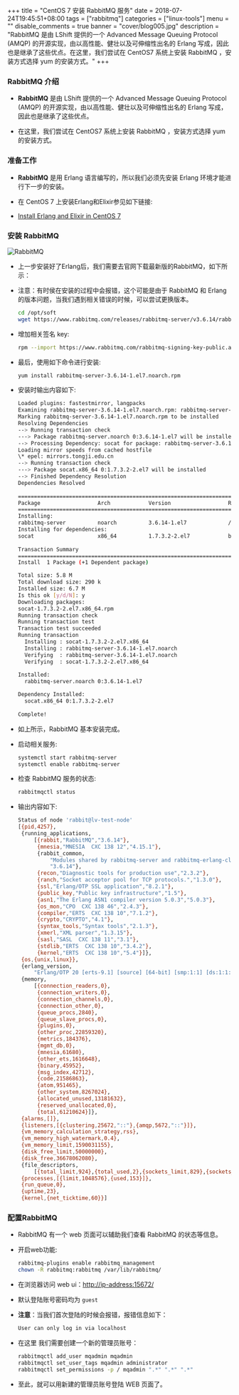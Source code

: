 +++
title = "CentOS 7 安装 RabbitMQ 服务"
date = 2018-07-24T19:45:51+08:00
tags = ["rabbitmq"]
categories = ["linux-tools"]
menu = ""
disable_comments = true
banner = "cover/blog005.jpg"
description = "RabbitMQ 是由 LShift 提供的一个 Advanced Message Queuing Protocol (AMQP) 的开源实现，由以高性能、健壮以及可伸缩性出名的 Erlang 写成，因此也是继承了这些优点。在这里，我们尝试在 CentOS7 系统上安装 RabbitMQ ，安装方式选择 yum 的安装方式。"
+++

### RabbitMQ 介绍
- **RabbitMQ** 是由 LShift 提供的一个 Advanced Message Queuing Protocol (AMQP) 的开源实现，由以高性能、健壮以及可伸缩性出名的 Erlang 写成，因此也是继承了这些优点。

- 在这里，我们尝试在 CentOS7 系统上安装 RabbitMQ ，安装方式选择 yum 的安装方式。

### 准备工作
- **RabbitMQ** 是用 Erlang 语言编写的，所以我们必须先安装 Erlang 环境才能进行下一步的安装。

- 在 CentOS 7 上安装Erlang和Elixir参见如下链接:
- [Install Erlang and Elixir in CentOS 7](https://yeaheo.com/post/mq-centos-erlang-elixir-installation/)

### 安装 RabbitMQ
![RabbitMQ](http://p8pht6nl3.bkt.clouddn.com/RabbirMQ.png "RabbirMQ")

- 上一步安装好了Erlang后，我们需要去官网下载最新版的RabbitMQ，如下所示：
  
- 注意：有时侯在安装的过程中会报错，这个可能是由于 RabbitMQ 和 Erlang 的版本问题，当我们遇到相关错误的时候，可以尝试更换版本。
  
    ```bash
    cd /opt/soft
    wget https://www.rabbitmq.com/releases/rabbitmq-server/v3.6.14/rabbitmq-server-3.6.14-1.el7.noarch.rpm
    ```
- 增加相关签名 key:
  
    ```bash
    rpm --import https://www.rabbitmq.com/rabbitmq-signing-key-public.asc
    ```
- 最后，使用如下命令进行安装:
  
    ```bash
    yum install rabbitmq-server-3.6.14-1.el7.noarch.rpm
    ```

- 安装时输出内容如下:

    ```bash
    Loaded plugins: fastestmirror, langpacks
    Examining rabbitmq-server-3.6.14-1.el7.noarch.rpm: rabbitmq-server-3.6.14-1.el7.noarch
    Marking rabbitmq-server-3.6.14-1.el7.noarch.rpm to be installed
    Resolving Dependencies
    --> Running transaction check
    ---> Package rabbitmq-server.noarch 0:3.6.14-1.el7 will be installed
    --> Processing Dependency: socat for package: rabbitmq-server-3.6.14-1.el7.noarch
    Loading mirror speeds from cached hostfile
    \* epel: mirrors.tongji.edu.cn
    --> Running transaction check
    ---> Package socat.x86_64 0:1.7.3.2-2.el7 will be installed
    --> Finished Dependency Resolution  
    Dependencies Resolved
     
    =======================================================================================================================
    Package                  Arch            Version                  Repository                                     Size
    =======================================================================================================================
    Installing:
    rabbitmq-server          noarch          3.6.14-1.el7             /rabbitmq-server-3.6.14-1.el7.noarch          5.6 M
    Installing for dependencies:
    socat                    x86_64          1.7.3.2-2.el7            base                                          290 k
     
    Transaction Summary
    =======================================================================================================================
    Install  1 Package (+1 Dependent package)
  
    Total size: 5.8 M
    Total download size: 290 k
    Installed size: 6.7 M
    Is this ok [y/d/N]: y
    Downloading packages:
    socat-1.7.3.2-2.el7.x86_64.rpm                                                                  | 290 kB  00:00:00     
    Running transaction check
    Running transaction test
    Transaction test succeeded
    Running transaction
      Installing : socat-1.7.3.2-2.el7.x86_64                                                                          1/2 
      Installing : rabbitmq-server-3.6.14-1.el7.noarch                                                                 2/2 
      Verifying  : rabbitmq-server-3.6.14-1.el7.noarch                                                                 1/2 
      Verifying  : socat-1.7.3.2-2.el7.x86_64                                                                          2/2 
     
    Installed:
      rabbitmq-server.noarch 0:3.6.14-1.el7                                                                                
    
    Dependency Installed:
      socat.x86_64 0:1.7.3.2-2.el7                                                                                         
     
    Complete!
    ```

- 如上所示，RabbitMQ 基本安装完成。

- 启动相关服务:
  
    ```bash
    systemctl start rabbitmq-server
    systemctl enable rabbitmq-server
    ```
- 检查 RabbitMQ 服务的状态:
  
    ```bash
    rabbitmqctl status
    ```
- 输出内容如下:
  
    ```bash
    Status of node 'rabbit@lv-test-node'
    [{pid,4257},
     {running_applications,
         [{rabbit,"RabbitMQ","3.6.14"},
          {mnesia,"MNESIA  CXC 138 12","4.15.1"},
          {rabbit_common,
              "Modules shared by rabbitmq-server and rabbitmq-erlang-client",
              "3.6.14"},
          {recon,"Diagnostic tools for production use","2.3.2"},
          {ranch,"Socket acceptor pool for TCP protocols.","1.3.0"},
          {ssl,"Erlang/OTP SSL application","8.2.1"},
          {public_key,"Public key infrastructure","1.5"},
          {asn1,"The Erlang ASN1 compiler version 5.0.3","5.0.3"},
          {os_mon,"CPO  CXC 138 46","2.4.3"},
          {compiler,"ERTS  CXC 138 10","7.1.2"},
          {crypto,"CRYPTO","4.1"},
          {syntax_tools,"Syntax tools","2.1.3"},
          {xmerl,"XML parser","1.3.15"},
          {sasl,"SASL  CXC 138 11","3.1"},
          {stdlib,"ERTS  CXC 138 10","3.4.2"},
          {kernel,"ERTS  CXC 138 10","5.4"}]},
     {os,{unix,linux}},
     {erlang_version,
         "Erlang/OTP 20 [erts-9.1] [source] [64-bit] [smp:1:1] [ds:1:1:10] [async-threads:64] [hipe] [kernel-poll:true]\n"},
     {memory,
         [{connection_readers,0},
          {connection_writers,0},
          {connection_channels,0},
          {connection_other,0},
          {queue_procs,2840},
          {queue_slave_procs,0},
          {plugins,0},
          {other_proc,22859320},
          {metrics,184376},
          {mgmt_db,0},
          {mnesia,61680},
          {other_ets,1616648},
          {binary,45952},
          {msg_index,42712},
          {code,21586863},
          {atom,951465},
          {other_system,8267024},
          {allocated_unused,13181632},
          {reserved_unallocated,0},
          {total,61210624}]},
     {alarms,[]},
     {listeners,[{clustering,25672,"::"},{amqp,5672,"::"}]},
     {vm_memory_calculation_strategy,rss},
     {vm_memory_high_watermark,0.4},
     {vm_memory_limit,1590031155},
     {disk_free_limit,50000000},
     {disk_free,36678062080},
     {file_descriptors,
         [{total_limit,924},{total_used,2},{sockets_limit,829},{sockets_used,0}]},
     {processes,[{limit,1048576},{used,153}]},
     {run_queue,0},
     {uptime,23},
     {kernel,{net_ticktime,60}}]
    ```

### 配置RabbitMQ
- RabbitMQ 有一个 web 页面可以辅助我们查看 RabbitMQ 的状态等信息。

- 开启web功能:
  
    ```bash
    rabbitmq-plugins enable rabbitmq_management
    chown -R rabbitmq:rabbitmq /var/lib/rabbitmq/
    ```
- 在浏览器访问 web ui：<http://ip-address:15672/>

- 默认登陆账号密码均为 `guest`
- **注意**：当我们首次登陆的时候会报错，报错信息如下：

    ```bash
    User can only log in via localhost 
    ```
- 在这里 我们需要创建一个新的管理员账号：
    
    ```bash
    rabbitmqctl add_user mqadmin mqadmin
    rabbitmqctl set_user_tags mqadmin administrator
    rabbitmqctl set_permissions -p / mqadmin ".*" ".*" ".*"
    ```
- 至此，就可以用新建的管理员账号登陆 WEB 页面了。

